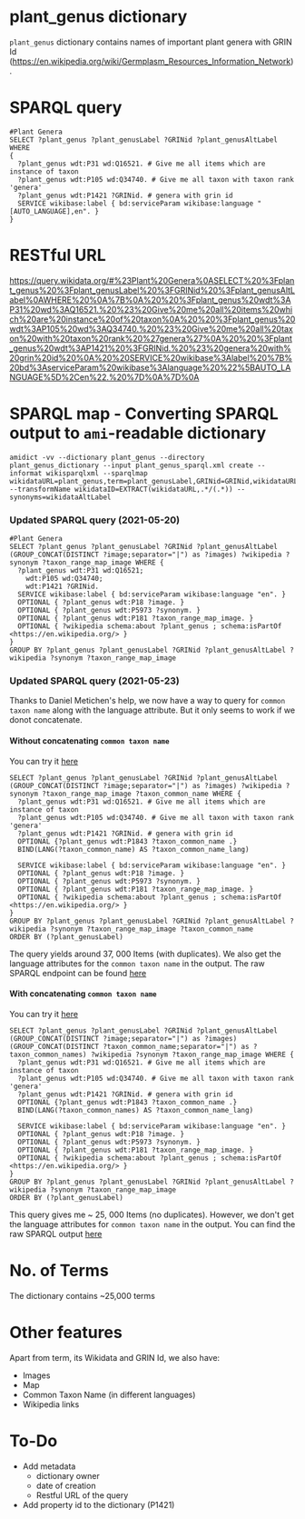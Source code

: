 # plant_genus dictionary
`plant_genus` dictionary contains names of important plant genera with GRIN Id (https://en.wikipedia.org/wiki/Germplasm_Resources_Information_Network). 
# SPARQL query
```
#Plant Genera
SELECT ?plant_genus ?plant_genusLabel ?GRINid ?plant_genusAltLabel
WHERE 
{
  ?plant_genus wdt:P31 wd:Q16521. # Give me all items which are instance of taxon
  ?plant_genus wdt:P105 wd:Q34740. # Give me all taxon with taxon rank 'genera'
  ?plant_genus wdt:P1421 ?GRINid. # genera with grin id 
  SERVICE wikibase:label { bd:serviceParam wikibase:language "[AUTO_LANGUAGE],en". }
}

```
# RESTful URL
https://query.wikidata.org/#%23Plant%20Genera%0ASELECT%20%3Fplant_genus%20%3Fplant_genusLabel%20%3FGRINid%20%3Fplant_genusAltLabel%0AWHERE%20%0A%7B%0A%20%20%3Fplant_genus%20wdt%3AP31%20wd%3AQ16521.%20%23%20Give%20me%20all%20items%20which%20are%20instance%20of%20taxon%0A%20%20%3Fplant_genus%20wdt%3AP105%20wd%3AQ34740.%20%23%20Give%20me%20all%20taxon%20with%20taxon%20rank%20%27genera%27%0A%20%20%3Fplant_genus%20wdt%3AP1421%20%3FGRINid.%20%23%20genera%20with%20grin%20id%20%0A%20%20SERVICE%20wikibase%3Alabel%20%7B%20bd%3AserviceParam%20wikibase%3Alanguage%20%22%5BAUTO_LANGUAGE%5D%2Cen%22.%20%7D%0A%7D%0A

# SPARQL map - Converting SPARQL output to `ami`-readable dictionary
```
amidict -vv --dictionary plant_genus --directory plant_genus_dictionary --input plant_genus_sparql.xml create --informat wikisparqlxml --sparqlmap wikidataURL=plant_genus,term=plant_genusLabel,GRINid=GRINid,wikidataURL=plant_genus --transformName wikidataID=EXTRACT(wikidataURL,.*/(.*)) --synonyms=wikidataAltLabel
```
### Updated SPARQL query (2021-05-20)
```
#Plant Genera
SELECT ?plant_genus ?plant_genusLabel ?GRINid ?plant_genusAltLabel  (GROUP_CONCAT(DISTINCT ?image;separator="|") as ?images) ?wikipedia ?synonym ?taxon_range_map_image WHERE {
  ?plant_genus wdt:P31 wd:Q16521;
    wdt:P105 wd:Q34740;
    wdt:P1421 ?GRINid.
  SERVICE wikibase:label { bd:serviceParam wikibase:language "en". }
  OPTIONAL { ?plant_genus wdt:P18 ?image. }
  OPTIONAL { ?plant_genus wdt:P5973 ?synonym. }
  OPTIONAL { ?plant_genus wdt:P181 ?taxon_range_map_image. }
  OPTIONAL { ?wikipedia schema:about ?plant_genus ; schema:isPartOf <https://en.wikipedia.org/> }
}
GROUP BY ?plant_genus ?plant_genusLabel ?GRINid ?plant_genusAltLabel ?wikipedia ?synonym ?taxon_range_map_image
```
### Updated SPARQL query (2021-05-23)
Thanks to Daniel Metichen's help, we now have a way to query for `common taxon name` along with the language attribute. But it only seems to work if we donot concatenate. 
#### Without concatenating `common taxon name`

You can try it [here](https://query.wikidata.org/#SELECT%20%3Fplant_genus%20%3Fplant_genusLabel%20%3FGRINid%20%3Fplant_genusAltLabel%20%20%28GROUP_CONCAT%28DISTINCT%20%3Fimage%3Bseparator%3D%22%7C%22%29%20as%20%3Fimages%29%20%3Fwikipedia%20%3Fsynonym%20%3Ftaxon_range_map_image%20%3Ftaxon_common_name%20WHERE%20%7B%0A%20%20%3Fplant_genus%20wdt%3AP31%20wd%3AQ16521.%20%23%20Give%20me%20all%20items%20which%20are%20instance%20of%20taxon%0A%20%20%3Fplant_genus%20wdt%3AP105%20wd%3AQ34740.%20%23%20Give%20me%20all%20taxon%20with%20taxon%20rank%20%27genera%27%0A%20%20%3Fplant_genus%20wdt%3AP1421%20%3FGRINid.%20%23%20genera%20with%20grin%20id%20%0A%20%20OPTIONAL%20%7B%3Fplant_genus%20wdt%3AP1843%20%3Ftaxon_common_name%20.%7D%0A%20%20BIND%28LANG%28%3Ftaxon_common_name%29%20AS%20%3Ftaxon_common_name_lang%29%0A%20%20%0A%20%20SERVICE%20wikibase%3Alabel%20%7B%20bd%3AserviceParam%20wikibase%3Alanguage%20%22en%22.%20%7D%0A%20%20OPTIONAL%20%7B%20%3Fplant_genus%20wdt%3AP18%20%3Fimage.%20%7D%0A%20%20OPTIONAL%20%7B%20%3Fplant_genus%20wdt%3AP5973%20%3Fsynonym.%20%7D%0A%20%20OPTIONAL%20%7B%20%3Fplant_genus%20wdt%3AP181%20%3Ftaxon_range_map_image.%20%7D%0A%20%20OPTIONAL%20%7B%20%3Fwikipedia%20schema%3Aabout%20%3Fplant_genus%20%3B%20schema%3AisPartOf%20%3Chttps%3A%2F%2Fen.wikipedia.org%2F%3E%20%7D%0A%7D%0AGROUP%20BY%20%3Fplant_genus%20%3Fplant_genusLabel%20%3FGRINid%20%3Fplant_genusAltLabel%20%3Fwikipedia%20%3Fsynonym%20%3Ftaxon_range_map_image%20%3Ftaxon_common_name%0AORDER%20BY%20%28%3Fplant_genusLabel%29%0A)
```
SELECT ?plant_genus ?plant_genusLabel ?GRINid ?plant_genusAltLabel  (GROUP_CONCAT(DISTINCT ?image;separator="|") as ?images) ?wikipedia ?synonym ?taxon_range_map_image ?taxon_common_name WHERE {
  ?plant_genus wdt:P31 wd:Q16521. # Give me all items which are instance of taxon
  ?plant_genus wdt:P105 wd:Q34740. # Give me all taxon with taxon rank 'genera'
  ?plant_genus wdt:P1421 ?GRINid. # genera with grin id 
  OPTIONAL {?plant_genus wdt:P1843 ?taxon_common_name .}
  BIND(LANG(?taxon_common_name) AS ?taxon_common_name_lang)
  
  SERVICE wikibase:label { bd:serviceParam wikibase:language "en". }
  OPTIONAL { ?plant_genus wdt:P18 ?image. }
  OPTIONAL { ?plant_genus wdt:P5973 ?synonym. }
  OPTIONAL { ?plant_genus wdt:P181 ?taxon_range_map_image. }
  OPTIONAL { ?wikipedia schema:about ?plant_genus ; schema:isPartOf <https://en.wikipedia.org/> }
}
GROUP BY ?plant_genus ?plant_genusLabel ?GRINid ?plant_genusAltLabel ?wikipedia ?synonym ?taxon_range_map_image ?taxon_common_name
ORDER BY (?plant_genusLabel)

```
The query yields around 37, 000 Items (with duplicates). We also get the language attributes for the `common taxon name` in the output.  The raw SPARQL endpoint can be found [here](https://github.com/petermr/CEVOpen/blob/master/dictionary/plant_genus/raw/sparql_test_without_concatenation.xml)

#### With concatenating `common taxon name`
You can try it [here](https://query.wikidata.org/#SELECT%20%3Fplant_genus%20%3Fplant_genusLabel%20%3FGRINid%20%3Fplant_genusAltLabel%20%20%28GROUP_CONCAT%28DISTINCT%20%3Fimage%3Bseparator%3D%22%7C%22%29%20as%20%3Fimages%29%20%28GROUP_CONCAT%28DISTINCT%20%3Ftaxon_common_name%3Bseparator%3D%22%7C%22%29%20as%20%3Ftaxon_common_names%29%20%3Fwikipedia%20%3Fsynonym%20%3Ftaxon_range_map_image%20WHERE%20%7B%0A%20%20%3Fplant_genus%20wdt%3AP31%20wd%3AQ16521.%20%23%20Give%20me%20all%20items%20which%20are%20instance%20of%20taxon%0A%20%20%3Fplant_genus%20wdt%3AP105%20wd%3AQ34740.%20%23%20Give%20me%20all%20taxon%20with%20taxon%20rank%20%27genera%27%0A%20%20%3Fplant_genus%20wdt%3AP1421%20%3FGRINid.%20%23%20genera%20with%20grin%20id%20%0A%20%20OPTIONAL%20%7B%3Fplant_genus%20wdt%3AP1843%20%3Ftaxon_common_name%20.%7D%0A%20%20BIND%28LANG%28%3Ftaxon_common_names%29%20AS%20%3Ftaxon_common_name_lang%29%0A%20%20%0A%20%20SERVICE%20wikibase%3Alabel%20%7B%20bd%3AserviceParam%20wikibase%3Alanguage%20%22en%22.%20%7D%0A%20%20OPTIONAL%20%7B%20%3Fplant_genus%20wdt%3AP18%20%3Fimage.%20%7D%0A%20%20OPTIONAL%20%7B%20%3Fplant_genus%20wdt%3AP5973%20%3Fsynonym.%20%7D%0A%20%20OPTIONAL%20%7B%20%3Fplant_genus%20wdt%3AP181%20%3Ftaxon_range_map_image.%20%7D%0A%20%20OPTIONAL%20%7B%20%3Fwikipedia%20schema%3Aabout%20%3Fplant_genus%20%3B%20schema%3AisPartOf%20%3Chttps%3A%2F%2Fen.wikipedia.org%2F%3E%20%7D%0A%7D%0AGROUP%20BY%20%3Fplant_genus%20%3Fplant_genusLabel%20%3FGRINid%20%3Fplant_genusAltLabel%20%3Fwikipedia%20%3Fsynonym%20%3Ftaxon_range_map_image%20%0AORDER%20BY%20%28%3Fplant_genusLabel%29%0A)
```
SELECT ?plant_genus ?plant_genusLabel ?GRINid ?plant_genusAltLabel  (GROUP_CONCAT(DISTINCT ?image;separator="|") as ?images) (GROUP_CONCAT(DISTINCT ?taxon_common_name;separator="|") as ?taxon_common_names) ?wikipedia ?synonym ?taxon_range_map_image WHERE {
  ?plant_genus wdt:P31 wd:Q16521. # Give me all items which are instance of taxon
  ?plant_genus wdt:P105 wd:Q34740. # Give me all taxon with taxon rank 'genera'
  ?plant_genus wdt:P1421 ?GRINid. # genera with grin id 
  OPTIONAL {?plant_genus wdt:P1843 ?taxon_common_name .}
  BIND(LANG(?taxon_common_names) AS ?taxon_common_name_lang)
  
  SERVICE wikibase:label { bd:serviceParam wikibase:language "en". }
  OPTIONAL { ?plant_genus wdt:P18 ?image. }
  OPTIONAL { ?plant_genus wdt:P5973 ?synonym. }
  OPTIONAL { ?plant_genus wdt:P181 ?taxon_range_map_image. }
  OPTIONAL { ?wikipedia schema:about ?plant_genus ; schema:isPartOf <https://en.wikipedia.org/> }
}
GROUP BY ?plant_genus ?plant_genusLabel ?GRINid ?plant_genusAltLabel ?wikipedia ?synonym ?taxon_range_map_image 
ORDER BY (?plant_genusLabel)

```
This query gives me ~ 25, 000 Items (no duplicates). However, we don't get the language attributes for `common taxon name` in the output. You can find the raw SPARQL output [here](https://github.com/petermr/CEVOpen/blob/master/dictionary/plant_genus/raw/sparql_test_concatenation.xml) 
# No. of Terms
The dictionary contains ~25,000 terms

# Other features
Apart from term, its Wikidata and GRIN Id, we also have:
- Images
- Map
- Common Taxon Name (in different languages)
- Wikipedia links

# To-Do
- Add metadata
  - dictionary owner
  - date of creation
  - Restful URL of the query
- Add property id to the dictionary (P1421)


